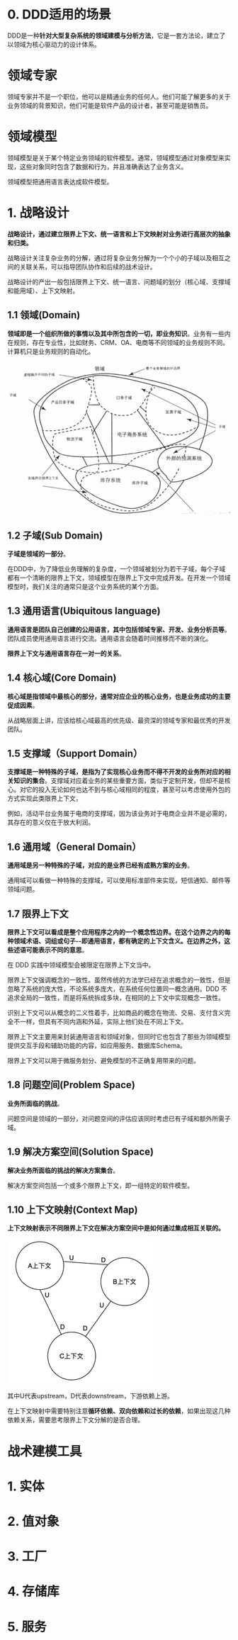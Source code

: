 # 0. DDD适用的场景

DDD是一种**针对大型复杂系统的领域建模与分析方法**，它是一套方法论，建立了以领域为核心驱动力的设计体系。

# 领域专家

领域专家并不是一个职位，他可以是精通业务的任何人。他们可能了解更多的关于业务领域的背景知识，他们可能是软件产品的设计者，甚至可能是销售员。

# 领域模型

领域模型是关于某个特定业务领域的软件模型。通常，领域模型通过对象模型来实现，这些对象同时包含了数据和行为，并且准确表达了业务含义。

领域模型把通用语言表达成软件模型。

# 1. 战略设计

**战略设计，通过建立限界上下文、统一语言和上下文映射对业务进行高层次的抽象和归类。**

战略设计关注复杂业务的分解，通过将复杂业务分解为一个个小的子域以及相互之间的关联关系，可以指导团队协作和后续的战术设计。

战略设计的产出一般包括限界上下文、统一语言、问题域的划分（核心域、支撑域和能用域）、上下文映射。

## 1.1 领域(Domain)

**领域即是一个组织所做的事情以及其中所包含的一切，即业务知识**。业务有一些内在规则，存在专业性，比如财务、CRM、OA、电商等不同领域的业务规则不同。计算机只是业务规则的自动化。

![image-20210824145659380](images/domain_subdomain.png)

## 1.2 子域(Sub Domain)

**子域是领域的一部分**。

在DDD中，为了降低业务理解的复杂度，一个领域被划分为若干子域，每个子域都有一个清晰的限界上下文，领域模型在限界上下文中完成开发。在开发一个领域模型时，我们关注的通常只是这个业务系统的某个方面。

## 1.3 通用语言(Ubiquitous language)

**通用语言是团队自己创建的公用语言，其中包括领域专家、开发、业务分析员等**。团队成员使用通用语言进行交流。通用语言会随着时间推移而不断的演化。

**限界上下文与通用语言存在一对一的关系**。

## 1.4 核心域(Core Domain)

**核心域是指领域中最核心的部分，通常对应企业的核心业务，也是业务成功的主要促成因素**。

从战略层面上讲，应该给核心域最高的优先级、最资深的领域专家和最优秀的开发团队。

## 1.5 支撑域（Support Domain）

**支撑域是一种特殊的子域，是指为了实现核心业务而不得不开发的业务所对应的相关知识的集合**。支撑域对应着业务的某些重要方面，类似于定制开发，但却不是核心。对它的投入无论如何也达不到与核心域相同的程度，甚至可以考虑使用外包的方式实现此类限界上下文，

例如，活动平台业务属于电商的支撑域，因为该业务对于电商企业并不是必需的，其存在的意义仅在于放大利润。

## 1.6 通用域（General Domain）

**通用域是另一种特殊的子域，对应的是业界已经有成熟方案的业务**。

通用域可以看做一种特殊的支撑域，可以使用标准部件来实现，短信通知、邮件等领域问题。

## 1.7 限界上下文

**限界上下文可以看成是整个应用程序之内的一个概念性边界。在这个边界之内的每种领域术语、词组或句子--即通用语言，都有确定的上下文含义。在边界之外，这些述语可能表示不同的意思**。

在 DDD 实践中领域模型会被限定在限界上下文当中。

限界上下文强调概念的一致性。虽然传统的方法学已经在追求概念的一致性，但是忽略了系统的庞大性，不论系统多庞大，在系统任何位置同一概念通用。DDD 不追求全局的一致性，而是将系统拆成多块，在相同的上下文中实现概念一致性。

识别上下文可以从概念的二义性着手，比如商品的概念在物流、交易、支付含义完全不一样，但具有不同内涵和外延，实际上他们处在不同上下文。

限界上下文主要用来封装通用语言和领域对象，但同时它也包含了那些为领域模型提供交互手段和辅助功能的内容，如应用服务、数据库Schema。

限界上下文可以用于微服务划分、避免模型的不正确复用带来的问题。

## 1.8 问题空间(Problem Space)

**业务所面临的挑战**。

问题空间是领域的一部分，对问题空间的评估应该同时考虑已有子域和额外所需子域。

## 1.9 解决方案空间(Solution Space)

**解决业务所面临的挑战的解决方案集合**。

解决方案空间包括一个或多个限界上下文，即一组特定的软件模型。

## 1.10 上下文映射(Context Map)

**上下文映射表示不同限界上下文在解决方案空间中是如何通过集成相互关联的。**

![image-20210824160555052](images/context_map.png)

其中U代表upstream，D代表downstream，下游依赖上游。

在上下文映射中需要特别注意**循环依赖、双向依赖和过长的依赖**，如果出现这几种依赖关系，需要思考限界上下文分解的是否合理。

# 战术建模工具



# 1. 实体

# 2. 值对象

# 3. 工厂

# 4. 存储库

# 5. 服务

